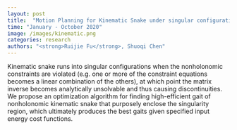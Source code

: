 ```yaml
---
layout: post
title:  "Motion Planning for Kinematic Snake under singular configuration"
time: "January - October 2020"
image: /images/kinematic.png
categories: research
authors: "<strong>Ruijie Fu</strong>, Shuoqi Chen"
---
```

Kinematic snake runs into singular configurations when the nonholonomic constraints are violated (e.g. one or more of the constraint equations becomes a linear combination of the others), at which point the matrix inverse becomes analytically unsolvable and thus causing discontinuities. We propose an optimization algorithm for finding high-efficient gait of nonholonomic kinematic snake that purposely enclose the singularity region, which ultimately produces the best gaits given specified input energy cost functions.
